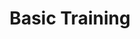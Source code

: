 ---
layout: post
title: 'Basic Training'
image: /assets/images/example4.jpg
tags:
  - introduction
pin: true
---